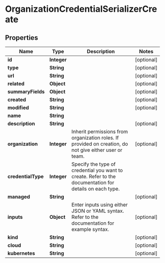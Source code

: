 # OrganizationCredentialSerializerCreate

## Properties
Name | Type | Description | Notes
------------ | ------------- | ------------- | -------------
**id** | **Integer** |  |  [optional]
**type** | **String** |  |  [optional]
**url** | **String** |  |  [optional]
**related** | **Object** |  |  [optional]
**summaryFields** | **Object** |  |  [optional]
**created** | **String** |  |  [optional]
**modified** | **String** |  |  [optional]
**name** | **String** |  | 
**description** | **String** |  |  [optional]
**organization** | **Integer** | Inherit permissions from organization roles. If provided on creation, do not give either user or team. |  [optional]
**credentialType** | **Integer** | Specify the type of credential you want to create. Refer to the documentation for details on each type. | 
**managed** | **String** |  |  [optional]
**inputs** | **Object** | Enter inputs using either JSON or YAML syntax. Refer to the documentation for example syntax. |  [optional]
**kind** | **String** |  |  [optional]
**cloud** | **String** |  |  [optional]
**kubernetes** | **String** |  |  [optional]
